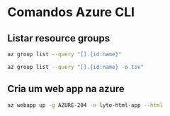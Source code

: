 # Comandos Azure CLI

## Listar resource groups

```bash
az group list --query "[].{id:name}"
```

```bash
az group list --query "[].{id:name} -o tsv"
```

## Cria um web app na azure 

```bash
az webapp up -g AZURE-204 -n lyto-html-app --html
```